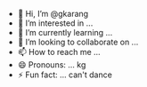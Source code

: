 - 👋 Hi, I’m @gkarang
- 👀 I’m interested in ...
- 🌱 I’m currently learning ...
- 💞️ I’m looking to collaborate on ...
- 📫 How to reach me ...
- 😄 Pronouns: ... kg
- ⚡ Fun fact: ... can't dance

<!---
gkarang/gkarang is a ✨ special ✨ repository because its `README.md` (this file) appears on your GitHub profile.
You can click the Preview link to take a look at your changes.
--->

